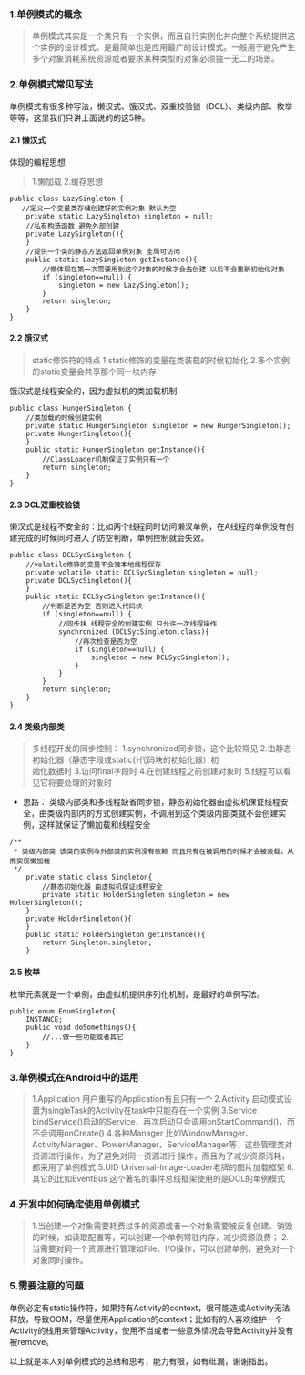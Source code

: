 ### 1.单例模式的概念
> 单例模式其实是一个类只有一个实例，而且自行实例化并向整个系统提供这个实例的设计模式。是最简单也是应用最广的设计模式。一般用于避免产生多个对象消耗系统资源或者要求某种类型的对象必须独一无二的场景。
### 2.单例模式常见写法
单例模式有很多种写法，懒汉式、饿汉式、双重校验锁（DCL）、类级内部、枚举等等，这里我们只讲上面说的的这5种。
#### 2.1 懒汉式
体现的编程思想 
> 1.懒加载
> 2.缓存思想
```
public class LazySingleton {
   //定义一个变量类存储创建好的实例对象 默认为空
    private static LazySingleton singleton = null;
    //私有构造函数 避免外部创建
    private LazySingleton(){
    }
    //提供一个类的静态方法返回单例对象 全局可访问
    public static LazySingleton getInstance(){
        //懒体现在第一次需要用到这个对象的时候才会去创建 以后不会重新初始化对象
        if (singleton==null) {
            singleton = new LazySingleton();
        }
        return singleton;
    }
}
```
#### 2.2 饿汉式
> static修饰符的特点
> 1.static修饰的变量在类装载的时候初始化
> 2.多个实例的static变量会共享那个同一块内存

饿汉式是线程安全的，因为虚拟机的类加载机制
```
public class HungerSingleton {
    //类加载的时候创建实例
    private static HungerSingleton singleton = new HungerSingleton();
    private HungerSingleton(){
    }
    public static HungerSingleton getInstance(){
        //ClassLoader机制保证了实例只有一个
        return singleton;
    }
}
```
#### 2.3 DCL双重校验锁
懒汉式是线程不安全的：比如两个线程同时访问懒汉单例，在A线程的单例没有创建完成的时候同时进入了防空判断，单例控制就会失效。
```
public class DCLSycSingleton {
    //volatile修饰的变量不会被本地线程保存
    private volatile static DCLSycSingleton singleton = null;
    private DCLSycSingleton(){
    }
    public static DCLSycSingleton getInstance(){
        //判断是否为空 否则进入代码块
        if (singleton==null) {
            //同步块 线程安全的创建实例 只允许一次线程操作
            synchronized (DCLSycSingleton.class){
                //再次检查是否为空
                if (singleton==null) {
                    singleton = new DCLSycSingleton();
                }
            }
        }
        return singleton;
    }
}
```
#### 2.4 类级内部类
> 多线程开发的同步控制：
> 1.synchronized同步锁，这个比较常见
> 2.由静态初始化器（静态字段或static{}代码块的初始化器）初    
      始化数据时
> 3.访问final字段时
> 4.在创建线程之前创建对象时
> 5.线程可以看见它将要处理的对象时

 * 思路：
类级内部类和多线程缺省同步锁，静态初始化器由虚拟机保证线程安全，由类级内部内的方式创建实例，不调用到这个类级内部类就不会创建实例，这样就保证了懒加载和线程安全
```
/**
 * 类级内部类 该类的实例与外部类的实例没有依赖 而且只有在被调用的时候才会被装载，从而实现懒加载
 */
    private static class Singleton{
        //静态初始化器 由虚拟机保证线程安全
        private static HolderSingleton singleton = new HolderSingleton();
    }
    private HolderSingleton(){
    }
    public static HolderSingleton getInstance(){
        return Singleton.singleton;
    }
```
#### 2.5 枚举
枚举元素就是一个单例，由虚拟机提供序列化机制，是最好的单例写法。
```
public enum EnumSingleton{
    INSTANCE;
    public void doSomethings(){
        //...做一些功能或者其它
    } 
} 
```
### 3.单例模式在Android中的运用
> 1.Application
用户重写的Application有且只有一个
> 2.Activity
启动模式设置为singleTask的Activity在task中只能存在一个实例
> 3.Service
bindService()启动的Service，再次启动只会调用onStartCommand()，而不会调用onCreate()
> 4.各种Manager
    比如WindowManager、ActivityManager、PowerManager、ServiceManager等，这些管理类对资源进行操作，为了避免对同一资源进行
操作，而且为了减少资源消耗，都采用了单例模式
> 5.UID
    Universal-Image-Loader老牌的图片加载框架
> 6.其它的比如EventBus
    这个著名的事件总线框架使用的是DCL的单例模式
### 4.开发中如何确定使用单例模式
> 1.当创建一个对象需要耗费过多的资源或者一个对象需要被反复创建、销毁的时候，如读取配置等，可以创建一个单例常驻内存，减少资源浪费；
> 2.当需要对同一个资源进行管理如File、I/O操作，可以创建单例，避免对一个对象同时操作。
### 5.需要注意的问题
单例必定有static操作符，如果持有Activity的context，很可能造成Activity无法释放，导致OOM，尽量使用Application的context；比如有的人喜欢维护一个Activity的栈用来管理Activity，使用不当或者一些意外情况会导致Activity并没有被remove。

以上就是本人对单例模式的总结和思考，能力有限，如有纰漏，谢谢指出。